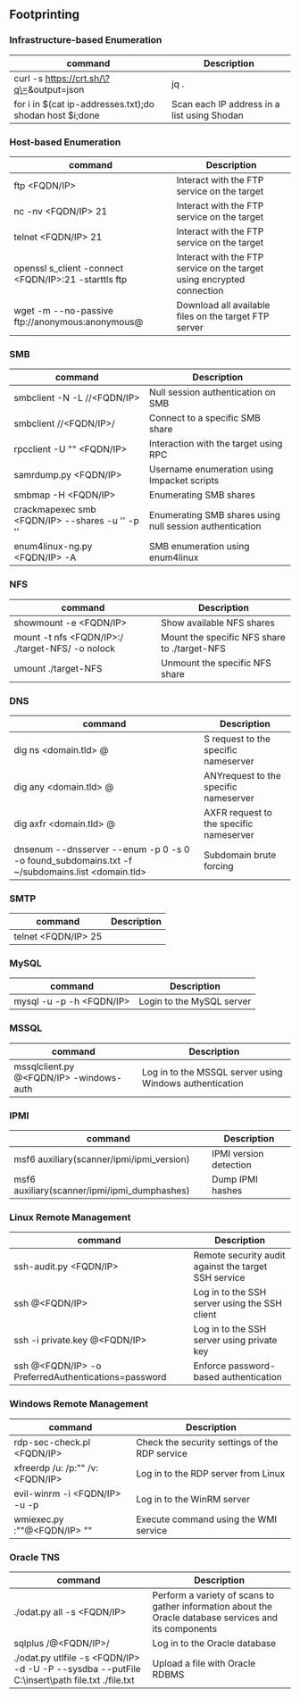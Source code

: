 ## Footprinting

### Infrastructure-based Enumeration
|command|Description|
|---|---|
|curl -s https://crt.sh/\?q\=<target-domain>\&output\=json | jq .|Certificate transparency|
|for i in $(cat ip-addresses.txt);do shodan host $i;done|Scan each IP address in a list using Shodan|

### Host-based Enumeration
|command|Description|
|---|---|
|ftp <FQDN/IP>|Interact with the FTP service on the target|
|nc -nv <FQDN/IP> 21|Interact with the FTP service on the target|
|telnet <FQDN/IP> 21|Interact with the FTP service on the target|
|openssl s_client -connect <FQDN/IP>:21 -starttls ftp|Interact with the FTP service on the target using encrypted connection|
|wget -m --no-passive ftp://anonymous:anonymous@<target>|Download all available files on the target FTP server|

### SMB
|command|Description|
|---|---|
|smbclient -N -L //<FQDN/IP>|Null session authentication on SMB|
|smbclient //<FQDN/IP>/<share>|Connect to a specific SMB share|
|rpcclient -U "" <FQDN/IP>|Interaction with the target using RPC|
|samrdump.py <FQDN/IP>|Username enumeration using Impacket scripts|
|smbmap -H <FQDN/IP>|Enumerating SMB shares|
|crackmapexec smb <FQDN/IP> --shares -u '' -p ''|Enumerating SMB shares using null session authentication|
|enum4linux-ng.py <FQDN/IP> -A|SMB enumeration using enum4linux|

### NFS
|command|Description|
|---|---|
|showmount -e <FQDN/IP>|Show available NFS shares|
|mount -t nfs <FQDN/IP>:/<share> ./target-NFS/ -o nolock|Mount the specific NFS share to ./target-NFS|
|umount ./target-NFS|Unmount the specific NFS share|

### DNS
|command|Description|
|---|---|
|dig ns <domain.tld> @<nameserver>| S request to the specific nameserver|
|dig any <domain.tld> @<nameserver>|ANYrequest to the specific nameserver|
|dig axfr <domain.tld> @<nameserver>|AXFR request to the specific nameserver|
|dnsenum --dnsserver <nameserver> --enum -p 0 -s 0 -o found_subdomains.txt -f ~/subdomains.list <domain.tld>|Subdomain brute forcing|

### SMTP
|command|Description|
|---|---|
|telnet <FQDN/IP> 25||

### MySQL
|command|Description|
|---|---|
|mysql -u <user> -p<password> -h <FQDN/IP>|Login to the MySQL server|

### MSSQL
|command|Description|
|---|---|
|mssqlclient.py <user>@<FQDN/IP> -windows-auth|Log in to the MSSQL server using Windows authentication|

### IPMI
|command|Description|
|---|---|
|msf6 auxiliary(scanner/ipmi/ipmi_version)|IPMI version detection|
|msf6 auxiliary(scanner/ipmi/ipmi_dumphashes)|Dump IPMI hashes|

### Linux Remote Management
|command|Description|
|---|---|
|ssh-audit.py <FQDN/IP>|Remote security audit against the target SSH service|
|ssh <user>@<FQDN/IP>|Log in to the SSH server using the SSH client|
|ssh -i private.key <user>@<FQDN/IP>|Log in to the SSH server using private key|
|ssh <user>@<FQDN/IP> -o PreferredAuthentications=password|Enforce password-based authentication|

### Windows Remote Management
|command|Description|
|---|---|
|rdp-sec-check.pl <FQDN/IP>|Check the security settings of the RDP service|
|xfreerdp /u:<user> /p:"<password>" /v:<FQDN/IP>|Log in to the RDP server from Linux|
|evil-winrm -i <FQDN/IP> -u <user> -p <password>|Log in to the WinRM server|
|wmiexec.py <user>:"<password>"@<FQDN/IP> "<system command>"|Execute command using the WMI service|

### Oracle TNS
|command|Description|
|---|---|
|./odat.py all -s <FQDN/IP>|Perform a variety of scans to gather information about the Oracle database services and its components|
|sqlplus <user>/<pass>@<FQDN/IP>/<db>|Log in to the Oracle database|
|./odat.py utlfile -s <FQDN/IP> -d <db> -U <user> -P <pass> --sysdba --putFile C:\\insert\\path file.txt ./file.txt|Upload a file with Oracle RDBMS|
